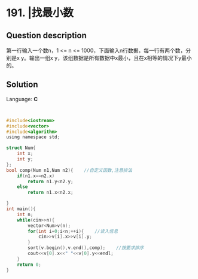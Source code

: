 # 191. |找最小数

## Question description


第一行输入一个数n，1 <= n <= 1000，下面输入n行数据，每一行有两个数，分别是x y。输出一组x y，该组数据是所有数据中x最小，且在x相等的情况下y最小的。 


## Solution

Language: **C**

```C


#include<iostream>
#include<vector>
#include<algorithm>
using namespace std;

struct Num{
    int x;
    int y;
};
bool comp(Num n1,Num n2){    //自定义函数,注意排法
    if(n1.x==n2.x)
        return n1.y<n2.y;
    else
        return n1.x<n2.x;

}
int main(){
    int n;
    while(cin>>n){
        vector<Num>v(n);
        for(int i=0;i<n;++i){    //读入信息
            cin>>v[i].x>>v[i].y;
        }
        sort(v.begin(),v.end(),comp);    //按要求排序
        cout<<v[0].x<<" "<<v[0].y<<endl;
    }
    return 0;
}
```


